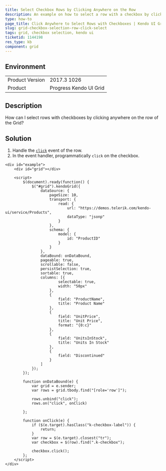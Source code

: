 ```yaml
---
title: Select Checkbox Rows by Clicking Anywhere on the Row
description: An example on how to select a row with a checkbox by clicking the row of the Kendo UI Grid.
type: how-to
page_title: Click Anywhere to Select Rows with Checkboxes | Kendo UI Grid
slug: grid-checkbox-selection-row-click-select
tags: grid, checkbox selection, kendo ui
ticketid: 1144198
res_type: kb
component: grid
---
```


## Environment

<table>
	<tr>
		<td>Product Version</td>
		<td>2017.3 1026</td>
	</tr>
	<tr>
		<td>Product</td>
		<td>Progress Kendo UI Grid</td>
	</tr>
</table>


## Description

How can I select rows with checkboxes by clicking anywhere on the row of the Grid?

## Solution

1. Handle the [`click`](https://api.jquery.com/click/) event of the row.
1. In the event handler, programmatically `click` on the checkbox.

```dojo
<div id="example">
    <div id="grid"></div>

    <script>
        $(document).ready(function() {
            $("#grid").kendoGrid({
                dataSource: {
                    pageSize: 10,
                    transport: {
                        read: {
                            url: "https://demos.telerik.com/kendo-ui/service/Products",
                            dataType: "jsonp"
                        }
                    },
                    schema: {
                        model: {
                            id: "ProductID"
                        }
                    }
                },
                dataBound: onDataBound,
                pageable: true,
                scrollable: false,
                persistSelection: true,
                sortable: true,
                columns: [{
                        selectable: true,
                        width: "50px"
                    },
                    {
                        field: "ProductName",
                        title: "Product Name"
                    },
                    {
                        field: "UnitPrice",
                        title: "Unit Price",
                        format: "{0:c}"
                    },
                    {
                        field: "UnitsInStock",
                        title: "Units In Stock"
                    },
                    {
                        field: "Discontinued"
                    }
                ]
            });
        });

        function onDataBound(e) {
            var grid = e.sender;
            var rows = grid.tbody.find("[role='row']");

            rows.unbind("click");
            rows.on("click", onClick)

        };

        function onClick(e) {
            if ($(e.target).hasClass("k-checkbox-label")) {
                return;
            }
            var row = $(e.target).closest("tr");
            var checkbox = $(row).find(".k-checkbox");

            checkbox.click();
        };
    </script>
</div>
```
